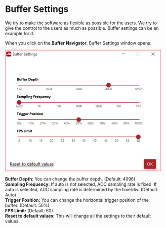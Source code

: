 # Buffer Settings

We try to make the software as flexible as possible for the users. We try to give the control to the users as much as possible. Buffer settings can be an example for it.

When you click on the **Buffer Navigator**, Buffer Settings window opens.

![](../../../../.gitbook/assets/image%20%2839%29.png)

**Buffer Depth:** You can change the buffer depth. \(Default: 4096\)  
**Sampling Frequency:** If auto is not selected, ADC sampling rate is fixed. If auto is selected, ADC sampling rate is determined by the time/div. \(Default: Auto\)  
**Trigger Position:** You can change the horizontal trigger position of the buffer. \(Default: 50%\)  
**FPS Limit:** \(Default: 60\)  
**Reset to default values:** This will change all the settings to their default values.

